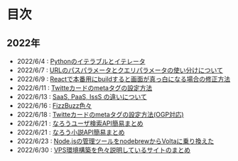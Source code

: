 # 目次

## 2022年

- 2022/6/4 : [Pythonのイテラブルとイテレータ](2022/220604/index.md)
- 2022/6/7 : [URLのパスパラメータとクエリパラメータの使い分けについて](2022/220607/index.md)
- 2022/6/9 : [Reactで本番用にbuildすると画面が真っ白になる場合の修正方法](2022/220609/index.md)
- 2022/6/11 : [Twitteカードのmetaタグの設定方法](2022/220611/index.md)
- 2022/6/13 : [SaaS, PaaS, IssS の違いについて](2022/220613/index.md)
- 2022/6/16 : [FizzBuzz色々](2022/220616/index.md)
- 2022/6/18 : [Twitteカードのmetaタグの設定方法(OGP対応)](2022/220618/index.md)
- 2022/6/21 : [なろうユーザ検索API簡易まとめ](2022/220621/index.md)
- 2022/6/21 : [なろう小説API簡易まとめ](2022/220621/index2.md)
- 2022/6/23 : [Node.jsの管理ツールをnodebrewからVoltaに乗り換えた](2022/220623/index.md)
- 2022/6/30 : [VPS環境構築を色々説明しているサイトのまとめ](2022/220630/index.md)